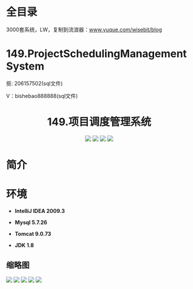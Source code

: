 # 全目录

3000套系统，LW，复制到流浪器：www.yuque.com/wisebit/blog

# 149.ProjectSchedulingManagementSystem

<p>抠: 206157502(sql文件)</p>
<p>V：bishebao888888(sql文件)</p>

<p><h1 align="center">149.项目调度管理系统</h1></p>


<p align="center">
	<img src="https://img.shields.io/badge/jdk-1.8-orange.svg"/>
    <img src="https://img.shields.io/badge/spring-5.x-lightgrey.svg"/>
    <img src="https://img.shields.io/badge/springmvc-3.x-blue.svg"/>
    <img src="https://img.shields.io/badge/mybatis-5.x-yellow.svg"/>
</p>

# 简介
>
> 




# 环境

- <b>IntelliJ IDEA 2009.3</b>

- <b>Mysql 5.7.26</b>

- <b>Tomcat 9.0.73</b>

- <b>JDK 1.8</b>




## 缩略图


![](https://bitwise.oss-cn-heyuan.aliyuncs.com/2024/9/10/cecf9a2f-44d7-44af-b689-1cc51e72ce77.png)
![](https://bitwise.oss-cn-heyuan.aliyuncs.com/2024/9/10/35fbeb94-1d5c-4afa-90b8-887ea8ded484.png)
![](https://bitwise.oss-cn-heyuan.aliyuncs.com/2024/9/10/f66aa29c-0178-424e-ac41-dbcca5cc882d.png)
![](https://bitwise.oss-cn-heyuan.aliyuncs.com/2024/9/10/41adf6a7-d698-4fe4-bc9b-4b1386e5e826.png)
![](https://bitwise.oss-cn-heyuan.aliyuncs.com/2024/9/10/ac2cc4ba-9f1e-414b-a880-e08a45cfd238.png)

